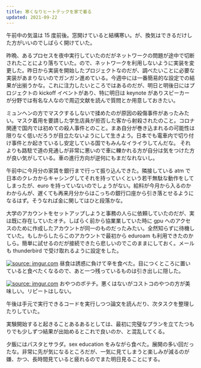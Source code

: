 ```yaml
---
title: 寒くなりヒートテックを家で着る
updated: 2021-09-22
---
```


午前中の気温は 15 度前後。窓開けていると結構寒い。が、換気はできるだけした方がいいのでしばらく開けていた。

昨晩、あるプロセスを夜中実行していたのだがネットワークの問題が途中で切断されたことにより落ちていた。ので、ネットワークを利用しないように実装を変更した。昨日から実装を開始したプロジェクトなのだが、調べたいことに必要な実装があまりないのでガンガン進めている。今週中には一番簡易的な設定での結果が出揃うかな。これに注力したいところではあるのだが、明日と明後日にはプロジェクトの kickoff イベントがあり、特に明日は keynote がありスピーカーが分野では有名な人なので周辺文献を読んで質問とか用意しておきたい。

ミュンヘンの方でマスクするしないで揉めたのが原因の殺傷事件があったみたい。マスク着用を要請した学生店員が拒否した客から射殺されたのこと。コロナ関連で国内では初めての殺人事件とのこと。まあ自分が巻き込まれるの可能性は限りなく低いだろうが目立たないようにして生きよう。日本でも電車内で切り付け事件とか起きているし安定している国でもみんなイライラしてんだな。
それよりも路駐で道の見通しが非常に悪いので車に轢かれる方が自分は気をつけた方が良い気がしている。車の進行方向が逆何にもまだなれないし。

午前中に今月分の家賃を銀行まで行って振り込んできた。隣接している atm で日本のクレカからキャシングしてそれを持っていくという若干無駄な動作をしてしまったが、euro を持っていないのでしょうがない。給料が今月から入るのかわからんが、遅くても再来月分からはこっちの銀行口座から引き落とせるようになるはず。そうなれば金に関してはひと段落かな。

大学のアカウントをセットアップしようと事務の人らに依頼していたのだが、実は既に存在していたオチ。しばらく前から協業業していた時に gpu へのアクセスのために作成したアカウントが同一のものだったみたい。全然知らずに待機していた。もしからしたらこのアカウントで最初から eduroam も利用できたのかしら。簡単に試せるのだが接続できたら悲しいのでこのままにしておく。メールも thunderbird で受け取れるように設定をした。


<a href="https://imgur.com/jIyskM0"><img src="https://i.imgur.com/jIyskM0.jpg" title="source: imgur.com" /></a>
昼食は誘惑に負けて辛を食べた。目につくところに置いていると食べたくなるので、あと一つ残っているものは引き出しに隠した。

<a href="https://imgur.com/OxxvCNw"><img src="https://i.imgur.com/OxxvCNw.jpg" title="source: imgur.com" /></a>
おやつのポテチ。悪くはないがコストコのやつの方が美味しい。リピートはしない。

午後は手元で実行できるコードを実行しつつ論文を読んだり、次タスクを整理したりしていた。

実験開始すると起きることあるあるとしては、最初に完璧なプランを立てたつもりでも少しずつ結果が出始めるとこれで良いのか、と混乱してくる。

夕飯にはパスタとサラダ。sex education をみながら食べた。展開の多い回だったな。非常に先が気になるところだが、一気に見てしまうと楽しみが減るのが嫌、かつ、長時間見ていると疲れるのでまた明日見ることにする。

